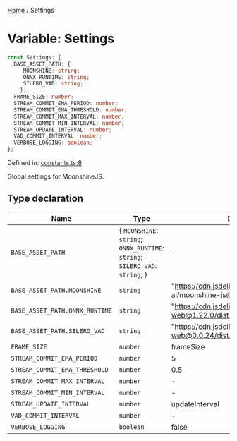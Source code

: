 [Home](/docs/globals.md) / Settings

# Variable: Settings

```ts
const Settings: {
  BASE_ASSET_PATH: {
     MOONSHINE: string;
     ONNX_RUNTIME: string;
     SILERO_VAD: string;
    };
  FRAME_SIZE: number;
  STREAM_COMMIT_EMA_PERIOD: number;
  STREAM_COMMIT_EMA_THRESHOLD: number;
  STREAM_COMMIT_MAX_INTERVAL: number;
  STREAM_COMMIT_MIN_INTERVAL: number;
  STREAM_UPDATE_INTERVAL: number;
  VAD_COMMIT_INTERVAL: number;
  VERBOSE_LOGGING: boolean;
};
```

Defined in: [constants.ts:8](https://github.com/usefulsensors/moonshine-js/blob/main/src/constants.ts#L8)

Global settings for MoonshineJS.

## Type declaration

| Name | Type | Default value | Defined in |
| ------ | ------ | ------ | ------ |
| <a id="base_asset_path"></a> `BASE_ASSET_PATH` | \{ `MOONSHINE`: `string`; `ONNX_RUNTIME`: `string`; `SILERO_VAD`: `string`; \} | - | [constants.ts:16](https://github.com/usefulsensors/moonshine-js/blob/main/src/constants.ts#L16) |
| `BASE_ASSET_PATH.MOONSHINE` | `string` | "https://cdn.jsdelivr.net/npm/@moonshine-ai/moonshine-js@latest/dist/" | [constants.ts:17](https://github.com/usefulsensors/moonshine-js/blob/main/src/constants.ts#L17) |
| `BASE_ASSET_PATH.ONNX_RUNTIME` | `string` | "https://cdn.jsdelivr.net/npm/onnxruntime-web@1.22.0/dist/" | [constants.ts:18](https://github.com/usefulsensors/moonshine-js/blob/main/src/constants.ts#L18) |
| `BASE_ASSET_PATH.SILERO_VAD` | `string` | "https://cdn.jsdelivr.net/npm/@ricky0123/vad-web@0.0.24/dist/" | [constants.ts:19](https://github.com/usefulsensors/moonshine-js/blob/main/src/constants.ts#L19) |
| <a id="frame_size"></a> `FRAME_SIZE` | `number` | frameSize | [constants.ts:9](https://github.com/usefulsensors/moonshine-js/blob/main/src/constants.ts#L9) |
| <a id="stream_commit_ema_period"></a> `STREAM_COMMIT_EMA_PERIOD` | `number` | 5 | [constants.ts:14](https://github.com/usefulsensors/moonshine-js/blob/main/src/constants.ts#L14) |
| <a id="stream_commit_ema_threshold"></a> `STREAM_COMMIT_EMA_THRESHOLD` | `number` | 0.5 | [constants.ts:13](https://github.com/usefulsensors/moonshine-js/blob/main/src/constants.ts#L13) |
| <a id="stream_commit_max_interval"></a> `STREAM_COMMIT_MAX_INTERVAL` | `number` | - | [constants.ts:12](https://github.com/usefulsensors/moonshine-js/blob/main/src/constants.ts#L12) |
| <a id="stream_commit_min_interval"></a> `STREAM_COMMIT_MIN_INTERVAL` | `number` | - | [constants.ts:11](https://github.com/usefulsensors/moonshine-js/blob/main/src/constants.ts#L11) |
| <a id="stream_update_interval"></a> `STREAM_UPDATE_INTERVAL` | `number` | updateInterval | [constants.ts:10](https://github.com/usefulsensors/moonshine-js/blob/main/src/constants.ts#L10) |
| <a id="vad_commit_interval"></a> `VAD_COMMIT_INTERVAL` | `number` | - | [constants.ts:15](https://github.com/usefulsensors/moonshine-js/blob/main/src/constants.ts#L15) |
| <a id="verbose_logging"></a> `VERBOSE_LOGGING` | `boolean` | false | [constants.ts:21](https://github.com/usefulsensors/moonshine-js/blob/main/src/constants.ts#L21) |
